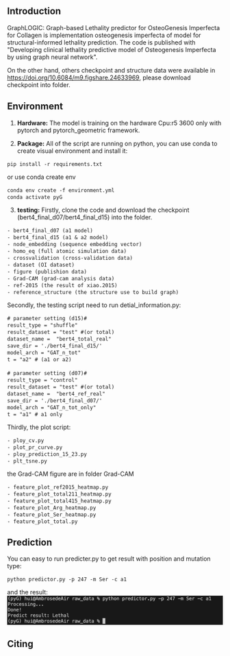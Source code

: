 ## Introduction
GraphLOGIC: Graph-based Lethality predictor for OsteoGenesis Imperfecta for Collagen is implementation osteogenesis imperfecta of model for structural-informed lethality prediction. The code is published with "Developing clinical lethality predictive model of Osteogenesis Imperfecta by using graph neural network".

On the other hand, others checkpoint and structure data were available in https://doi.org/10.6084/m9.figshare.24633969, please download checkpoint into folder.

## Environment

1. **Hardware:**
The model is training on the hardware Cpu:r5 3600 only with pytorch and pytorch_geometric framework.

2. **Package:**
All of the script are running on python, you can use conda to create visual environment and install it:
```
pip install -r requirements.txt  
```
or use conda create env
```
conda env create -f environment.yml
conda activate pyG 
```

3. **testing:**
Firstly, clone the code and download the checkpoint (bert4_final_d07/bert4_final_d15) into the folder.
```
- bert4_final_d07 (a1 model)
- bert4_final_d15 (a1 & a2 model)
- node_embedding (sequence embedding vector)
- homo_eq (full atomic simulation data)
- crossvalidation (cross-validation data)
- dataset (OI dataset)
- figure (publishion data)
- Grad-CAM (grad-cam analysis data)
- ref-2015 (the result of xiao.2015)
- reference_structure (the structure use to build graph)
```
Secondly, the testing script need to run detial_information.py:
```
# parameter setting (d15)#
result_type = "shuffle"
result_dataset = "test" #(or total)
dataset_name =  "bert4_total_real"
save_dir = './bert4_final_d15/'
model_arch = "GAT_n_tot"
t = "a2" # (a1 or a2)

# parameter setting (d07)#
result_type = "control"
result_dataset = "test" #(or total)
dataset_name =  "bert4_ref_real"
save_dir = './bert4_final_d07/'
model_arch = "GAT_n_tot_only"
t = "a1" # a1 only
```
Thirdly, the plot script:
```
- ploy_cv.py
- plot_pr_curve.py
- ploy_prediction_15_23.py
- plt_tsne.py
```
the Grad-CAM figure are in folder Grad-CAM
```
- feature_plot_ref2015_heatmap.py
- feature_plot_total211_heatmap.py
- feature_plot_total415_heatmap.py
- feature_plot_Arg_heatmap.py
- feature_plot_Ser_heatmap.py
- feature_plot_total.py
```


## Prediction

You can easy to run predicter.py to get result with position and mutation type:
```
python predictor.py -p 247 -m Ser -c a1
```
and the result:
![image info](./figure/demo.png)

## Citing

